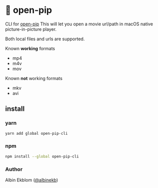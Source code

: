 # 🎥 open-pip

CLI for [open-pip](https://github.com/albinekb/open-pip)
This will let you open a movie url/path in macOS native picture-in-picture player.

Both local files and urls are supported.

Known **working** formats
  - mp4
  - m4v
  - mov

Known **not** working formats
  - mkv
  - avi

## install

### yarn

```sh
yarn add global open-pip-cli
```

### npm
```sh
npm install --global open-pip-cli
```

### Author

Albin Ekblom ([@albinekb](https://github.com/albinekb))
